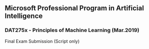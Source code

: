 ## Microsoft Professional Program in Artificial Intelligence
### DAT275x - Principles of Machine Learning (Mar.2019)
Final Exam Submission (Script only)
